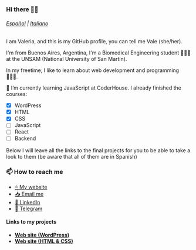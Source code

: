 ### Hi there 👋🏻
###### [Español](lang/README-sp.md) | [Italiano](lang/README-it.md)

I am Valeria, and this is my GitHub profile, you can tell me Vale (she/her).

I'm from Buenos Aires, Argentina, I'm a Biomedical Engineering student 👩🏻‍🔬 at the UNSAM (National University of San Martín).

In my freetime, I like to learn about web development and programming 👩🏻‍💻. 

🌱 I’m currently learning JavaScript at CoderHouse. I already finished the courses:
- [x] WordPress
- [x] HTML
- [x] CSS
- [ ] JavaScript
- [ ] React
- [ ] Backend

Below I will leave all the links to the final projects for you to be able to take a look to them (be aware that all of them are in Spanish)

### 📫 How to reach me
* [🖱 My website](https://valeriadelsavio.com.ar)
* [📥 Email me](mailto:contacto@valeriadelsavio.com.ar)
* [👔 LinkedIn](https://linkedin.com/in/valeria-delsavio)
* [💬 Telegram](https://t.me/valeeds)

#### Links to my projects
- [**Web site (WordPress)**](https://demos.valeriadelsavio.com.ar/candelarosendo)
- [**Web site (HTML & CSS)**](https://demos.valeriadelsavio.com.ar/GSNSF-DELSAVIO)
